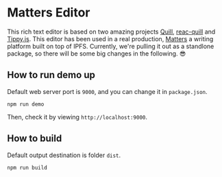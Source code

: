 # Matters Editor

This rich text editor is based on two amazing projects [Quill](https://quilljs.com/), [reac-quill](https://github.com/zenoamaro/react-quill) and [Tippy.js](https://atomiks.github.io/tippyjs/). This editor has been used in a real production, [Matters](http://matters.news) a writing platform built on top of IPFS. Currently, we're pulling it out as a standlone package, so there will be some big changes in the following. 😎

## How to run demo up
Default web server port is `9000`, and you can change it in `package.json`.

```
npm run demo
```
Then, check it by viewing `http://localhost:9000`.

## How to build
Default output destination is folder `dist`.

```
npm run build
```
